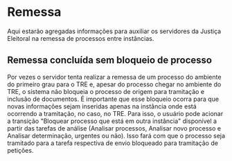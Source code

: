 # Remessa

Aqui estarão agregadas informações para auxiliar os servidores da Justiça Eleitoral na remessa de processos entre instâncias.

## Remessa concluída sem bloqueio de processo

Por vezes o servidor tenta realizar a remessa de um processo do ambiente do primeiro grau para o TRE e, apesar do processo chegar no ambiente do TRE, o sistema não bloqueia o processo de origem para tramitação e inclusão de documentos. É importante que esse bloqueio ocorra para que novas informações sejam inseridas apenas na instância onde está ocorrendo a tramitação, no caso, no TRE. Para isso, o usuário pode acionar a transição "Bloquear processo que está em outra instância" disponível a partir das tarefas de análise (Analisar processos, Analisar novo processo e Analisar determinação, urgentes ou não). Isso fará com que o processo seja tramitado para a tarefa respectiva de envio bloqueado para tramitação de petições.
